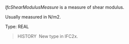 ﻿_IfcShearModulusMeasure_ is a measure of shear modulus.

Usually measured in N/m2.

Type: REAL

> HISTORY&nbsp; New type in IFC2x.